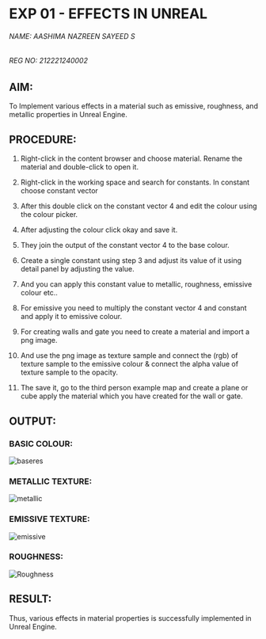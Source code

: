 # EXP 01 - EFFECTS IN UNREAL

###### NAME: AASHIMA NAZREEN SAYEED S
###### REG NO: 212221240002 

## AIM:

To Implement various effects in a material such as emissive, roughness, and metallic properties in Unreal Engine.

## PROCEDURE:

1. Right-click in the content browser and choose material.  Rename the material and double-click to open it.

2. Right-click in the working space and search for constants. In constant choose constant vector 

3. After this double click on the constant vector 4 and edit the colour using the colour
picker.

4. After adjusting the colour click okay and save it.

5. They join the output of the constant vector 4 to the base colour.

6. Create a single constant using step 3 and adjust its value of it using detail panel by
adjusting the value.

7. And you can apply this constant value to metallic, roughness, emissive colour etc..

8. For emissive you need to multiply the constant vector 4 and constant and apply it to
emissive colour.

9. For creating walls and gate you need to create a material and import a png image.

10. And use the png image as texture sample and connect the (rgb) of texture sample to
the emissive colour & connect the alpha value of texture sample to the opacity.

11. The save it, go to the third person example map and create a plane or cube apply the
material which you have created for the wall or gate.

## OUTPUT:

### BASIC COLOUR:
![baseres](https://github.com/Aashima02/Effects-in-Unreal/assets/93427086/780666a3-79c1-4847-93a0-9b2cd551581a)

### METALLIC TEXTURE:
![metallic](https://github.com/Aashima02/Effects-in-Unreal/assets/93427086/4702462b-cc1a-4450-a693-dd5346f4df48)

### EMISSIVE TEXTURE:
![emissive](https://github.com/Aashima02/Effects-in-Unreal/assets/93427086/17eba78e-fc4e-4b0e-b868-7b4721b96faa)

### ROUGHNESS:
![Roughness](https://github.com/Aashima02/Effects-in-Unreal/assets/93427086/e3a71289-7313-46ee-95c4-759cce1579c1)

## RESULT:

Thus, various effects in material properties is successfully implemented in Unreal Engine.








